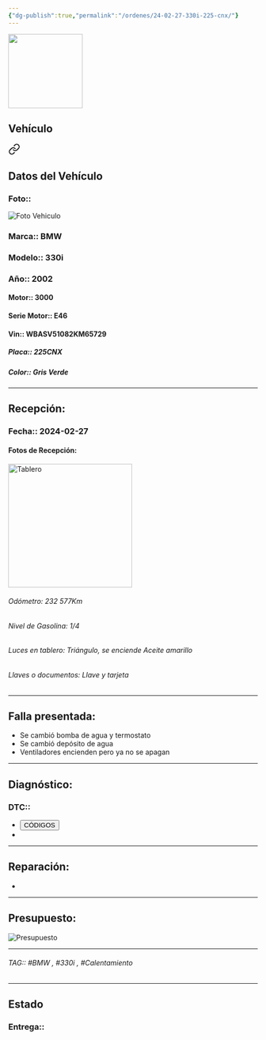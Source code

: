 ```yaml
---
{"dg-publish":true,"permalink":"/ordenes/24-02-27-330i-225-cnx/"}
---
```


<img src="https://lh3.googleusercontent.com/d/137fl3TIZ0-PU8b-Pt0bsjclwHub_u78G" width="150">

## Vehículo

<div class="transclusion internal-embed is-loaded"><a class="markdown-embed-link" href="/vehiculos/bmw/330i-225-cnx/#datos-del-vehiculo" aria-label="Open link"><svg xmlns="http://www.w3.org/2000/svg" width="24" height="24" viewBox="0 0 24 24" fill="none" stroke="currentColor" stroke-width="2" stroke-linecap="round" stroke-linejoin="round" class="svg-icon lucide-link"><path d="M10 13a5 5 0 0 0 7.54.54l3-3a5 5 0 0 0-7.07-7.07l-1.72 1.71"></path><path d="M14 11a5 5 0 0 0-7.54-.54l-3 3a5 5 0 0 0 7.07 7.07l1.71-1.71"></path></svg></a><div class="markdown-embed">



## Datos del Vehículo 
### Foto:: 
<img src="https://lh3.googleusercontent.com/d/19FTiPj774GMau-076RvNnwX95KWLWaCe" Alt="Foto Vehiculo">

### Marca:: BMW
### Modelo:: 330i
### Año:: 2002
#### Motor:: 3000
#### Serie Motor:: E46
#### Vin:: WBASV51082KM65729
##### Placa:: 225CNX
##### Color:: Gris Verde
---


</div></div>


## Recepción:
### Fecha:: 2024-02-27
#### Fotos de Recepción: 
<img src="https://lh3.googleusercontent.com/d/19G3q9aRVZxJwfjZ-Wb6HvZC3xKRLFAOK" width="250" Alt="Tablero">

###### Odómetro: 232 577Km
###### Nivel de Gasolina: 1/4
###### Luces en tablero: Triángulo, se enciende Aceite amarillo
###### Llaves o documentos: Llave y tarjeta 

---

## Falla presentada:
- Se cambió bomba de agua y termostato 
- Se cambió depósito de agua 
- Ventiladores encienden pero ya no se apagan 


---

## Diagnóstico:
### DTC:: 

- <a href="https://usait.x431.com/Home/Report/reportDetail/diagnose_record_id/88d70c2egeKw8cAEKwtZDhTdLr/report_type/D/l/es/timezone/-6"><button class="btn success">CÓDIGOS</button></a>
- 

---
## Reparación:
- 

---

## Presupuesto:

<img src="https://lh3.googleusercontent.com/d/" Alt="Presupuesto">

---

###### TAG:: #BMW , #330i , #Calentamiento 

---

## Estado

### Entrega:: 


